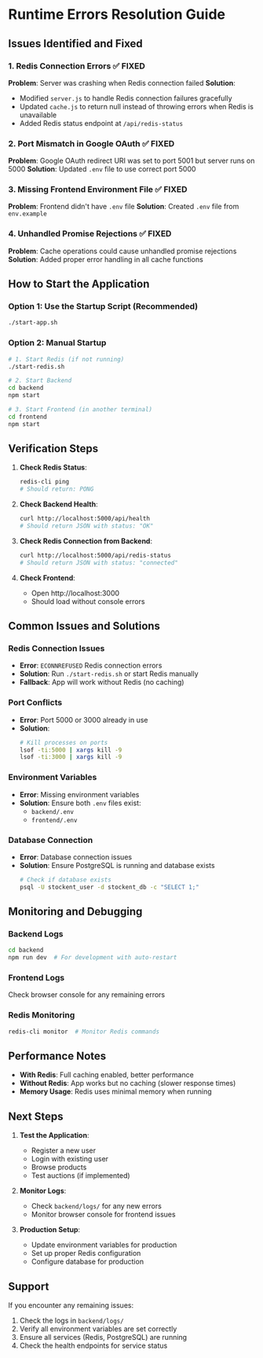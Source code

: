# Runtime Errors Resolution Guide

## Issues Identified and Fixed

### 1. **Redis Connection Errors** ✅ FIXED
**Problem**: Server was crashing when Redis connection failed
**Solution**: 
- Modified `server.js` to handle Redis connection failures gracefully
- Updated `cache.js` to return null instead of throwing errors when Redis is unavailable
- Added Redis status endpoint at `/api/redis-status`

### 2. **Port Mismatch in Google OAuth** ✅ FIXED
**Problem**: Google OAuth redirect URI was set to port 5001 but server runs on 5000
**Solution**: Updated `.env` file to use correct port 5000

### 3. **Missing Frontend Environment File** ✅ FIXED
**Problem**: Frontend didn't have `.env` file
**Solution**: Created `.env` file from `env.example`

### 4. **Unhandled Promise Rejections** ✅ FIXED
**Problem**: Cache operations could cause unhandled promise rejections
**Solution**: Added proper error handling in all cache functions

## How to Start the Application

### Option 1: Use the Startup Script (Recommended)
```bash
./start-app.sh
```

### Option 2: Manual Startup
```bash
# 1. Start Redis (if not running)
./start-redis.sh

# 2. Start Backend
cd backend
npm start

# 3. Start Frontend (in another terminal)
cd frontend
npm start
```

## Verification Steps

1. **Check Redis Status**:
   ```bash
   redis-cli ping
   # Should return: PONG
   ```

2. **Check Backend Health**:
   ```bash
   curl http://localhost:5000/api/health
   # Should return JSON with status: "OK"
   ```

3. **Check Redis Connection from Backend**:
   ```bash
   curl http://localhost:5000/api/redis-status
   # Should return JSON with status: "connected"
   ```

4. **Check Frontend**:
   - Open http://localhost:3000
   - Should load without console errors

## Common Issues and Solutions

### Redis Connection Issues
- **Error**: `ECONNREFUSED` Redis connection errors
- **Solution**: Run `./start-redis.sh` or start Redis manually
- **Fallback**: App will work without Redis (no caching)

### Port Conflicts
- **Error**: Port 5000 or 3000 already in use
- **Solution**: 
  ```bash
  # Kill processes on ports
  lsof -ti:5000 | xargs kill -9
  lsof -ti:3000 | xargs kill -9
  ```

### Environment Variables
- **Error**: Missing environment variables
- **Solution**: Ensure both `.env` files exist:
  - `backend/.env`
  - `frontend/.env`

### Database Connection
- **Error**: Database connection issues
- **Solution**: Ensure PostgreSQL is running and database exists
  ```bash
  # Check if database exists
  psql -U stockent_user -d stockent_db -c "SELECT 1;"
  ```

## Monitoring and Debugging

### Backend Logs
```bash
cd backend
npm run dev  # For development with auto-restart
```

### Frontend Logs
Check browser console for any remaining errors

### Redis Monitoring
```bash
redis-cli monitor  # Monitor Redis commands
```

## Performance Notes

- **With Redis**: Full caching enabled, better performance
- **Without Redis**: App works but no caching (slower response times)
- **Memory Usage**: Redis uses minimal memory when running

## Next Steps

1. **Test the Application**: 
   - Register a new user
   - Login with existing user
   - Browse products
   - Test auctions (if implemented)

2. **Monitor Logs**: 
   - Check `backend/logs/` for any new errors
   - Monitor browser console for frontend issues

3. **Production Setup**: 
   - Update environment variables for production
   - Set up proper Redis configuration
   - Configure database for production

## Support

If you encounter any remaining issues:

1. Check the logs in `backend/logs/`
2. Verify all environment variables are set correctly
3. Ensure all services (Redis, PostgreSQL) are running
4. Check the health endpoints for service status
